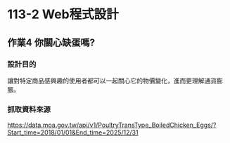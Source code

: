 # 113-2 Web程式設計
## 作業4 你關心缺蛋嗎?
### 設計目的
讓對特定商品感興趣的使用者都可以一起關心它的物價變化，進而更理解通貨膨脹。
### 抓取資料來源
https://data.moa.gov.tw/api/v1/PoultryTransType_BoiledChicken_Eggs/?Start_time=2018/01/01&End_time=2025/12/31
